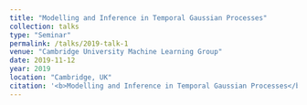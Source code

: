 ```yaml
---
title: "Modelling and Inference in Temporal Gaussian Processes"
collection: talks
type: "Seminar"
permalink: /talks/2019-talk-1
venue: "Cambridge University Machine Learning Group"
date: 2019-11-12
year: 2019
location: "Cambridge, UK"
citation: '<b>Modelling and Inference in Temporal Gaussian Processes</b>.'
---
```

